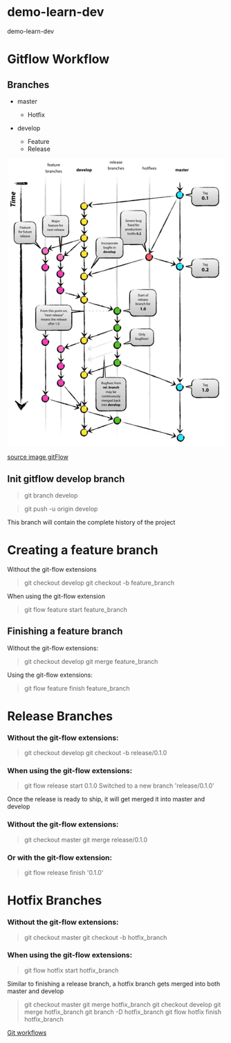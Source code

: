 # demo-learn-dev
demo-learn-dev

# Gitflow Workflow

## Branches

- master
    - Hotfix

- develop
    - Feature
    - Release

![GitFlow](/files/gitFlow.png)

[source image gitFlow](https://nvie.com/posts/a-successful-git-branching-model/)

## Init gitflow develop branch

> git branch develop

> git push -u origin develop

This branch will contain the complete history of the project

# Creating a feature branch

Without the git-flow extensions
> git checkout develop
> git checkout -b feature_branch

When using the git-flow extension
> git flow feature start feature_branch

## Finishing a feature branch

Without the git-flow extensions:

> git checkout develop
> git merge feature_branch

Using the git-flow extensions:
> git flow feature finish feature_branch

# Release Branches

### Without the git-flow extensions:
> git checkout develop
> git checkout -b release/0.1.0

### When using the git-flow extensions:
> git flow release start 0.1.0
Switched to a new branch 'release/0.1.0'

Once the release is ready to ship, it will get merged it into master and develop

### Without the git-flow extensions:

> git checkout master
> git merge release/0.1.0

### Or with the git-flow extension:

> git flow release finish '0.1.0'

# Hotfix Branches

### Without the git-flow extensions:

> git checkout master
> git checkout -b hotfix_branch

### When using the git-flow extensions: 

> git flow hotfix start hotfix_branch

Similar to finishing a release branch, a hotfix branch gets merged into both master and develop

> git checkout master
> git merge hotfix_branch
> git checkout develop
> git merge hotfix_branch
> git branch -D hotfix_branch
> git flow hotfix finish hotfix_branch



[Git workflows](https://www.atlassian.com/git/tutorials/comparing-workflows/gitflow-workflow)









